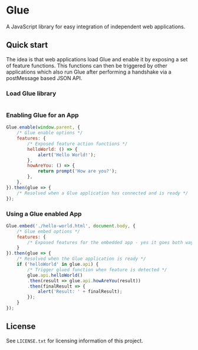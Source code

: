 # Glue

A JavaScript library for easy integration of independent web applications.

## Quick start

The idea is that web applications load Glue and enable it by exposing a set of feature functions. This functions can then be triggered by other applications which also run Glue after performing a handshake via a postMessage based JSON API.

### Load Glue library

```

```

### Enabling Glue for an App

```javascript
Glue.enable(window.parent, {
	/* Glue enable options */
	features: {
		/* Exposed feature action functions */
		helloWorld: () => {
			alert('Hello World!');
		},
		howAreYou: () => {
			return prompt('How are you?');
		},
	},
}).then(glue => {
	/* Resolved when a Glue application has connected and is ready */
});
```

### Using a Glue enabled App

```javascript
Glue.embed('./hello-world.html', document.body, {
	/* Glue embed options */
	features: {
		/* Exposed features for the embedded app - yes it goes both ways */
	}
}).then(glue => {
	/* Resolved when the Glue application is ready */
	if ('helloWorld' in glue.api) {
		/* Trigger glued function when feature is detected */
		glue.api.helloWorld()
		.then(result => glue.api.howAreYou(result))
		.then(finalResult => {
			alert('Result: ' + finalResult);
		});
	}
});
```

## License

See `LICENSE.txt` for licensing information of this project.
